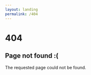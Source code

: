```yaml
---
layout: landing
permalink: /404
---
```


# 404

## Page not found :(
The requested page could not be found.

